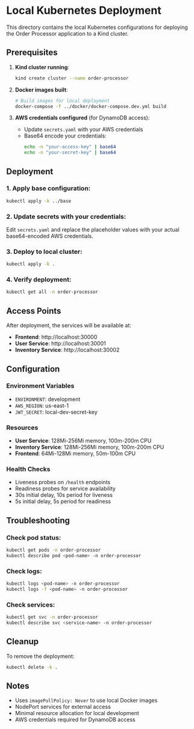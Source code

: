 # Local Kubernetes Deployment

This directory contains the local Kubernetes configurations for deploying the Order Processor application to a Kind cluster.

## Prerequisites

1. **Kind cluster running**:
   ```bash
   kind create cluster --name order-processor
   ```

2. **Docker images built**:
   ```bash
   # Build images for local deployment
   docker-compose -f ../docker/docker-compose.dev.yml build
   ```

3. **AWS credentials configured** (for DynamoDB access):
   - Update `secrets.yaml` with your AWS credentials
   - Base64 encode your credentials:
     ```bash
     echo -n "your-access-key" | base64
     echo -n "your-secret-key" | base64
     ```

## Deployment

### 1. Apply base configuration:
```bash
kubectl apply -k ../base
```

### 2. Update secrets with your credentials:
Edit `secrets.yaml` and replace the placeholder values with your actual base64-encoded AWS credentials.

### 3. Deploy to local cluster:
```bash
kubectl apply -k .
```

### 4. Verify deployment:
```bash
kubectl get all -n order-processor
```

## Access Points

After deployment, the services will be available at:

- **Frontend**: http://localhost:30000
- **User Service**: http://localhost:30001
- **Inventory Service**: http://localhost:30002

## Configuration

### Environment Variables
- `ENVIRONMENT`: development
- `AWS_REGION`: us-east-1
- `JWT_SECRET`: local-dev-secret-key

### Resources
- **User Service**: 128Mi-256Mi memory, 100m-200m CPU
- **Inventory Service**: 128Mi-256Mi memory, 100m-200m CPU
- **Frontend**: 64Mi-128Mi memory, 50m-100m CPU

### Health Checks
- Liveness probes on `/health` endpoints
- Readiness probes for service availability
- 30s initial delay, 10s period for liveness
- 5s initial delay, 5s period for readiness

## Troubleshooting

### Check pod status:
```bash
kubectl get pods -n order-processor
kubectl describe pod <pod-name> -n order-processor
```

### Check logs:
```bash
kubectl logs <pod-name> -n order-processor
kubectl logs -f <pod-name> -n order-processor
```

### Check services:
```bash
kubectl get svc -n order-processor
kubectl describe svc <service-name> -n order-processor
```

## Cleanup

To remove the deployment:
```bash
kubectl delete -k .
```

## Notes

- Uses `imagePullPolicy: Never` to use local Docker images
- NodePort services for external access
- Minimal resource allocation for local development
- AWS credentials required for DynamoDB access